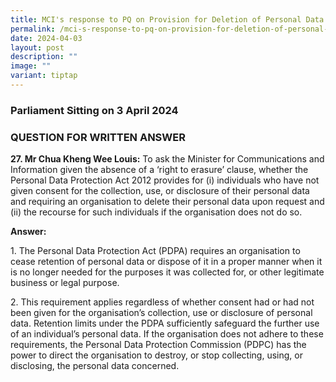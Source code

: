 ```yaml
---
title: MCI's response to PQ on Provision for Deletion of Personal Data Upon Request
permalink: /mci-s-response-to-pq-on-provision-for-deletion-of-personal-data-upon-request/
date: 2024-04-03
layout: post
description: ""
image: ""
variant: tiptap
---
```

<h3>Parliament Sitting on 3 April 2024</h3>
<h3>QUESTION FOR WRITTEN ANSWER</h3>
<p><strong>27. Mr Chua Kheng Wee Louis:</strong> To ask the Minister for Communications
and Information given the absence of a ‘right to erasure’ clause, whether
the Personal Data Protection Act 2012 provides for (i) individuals who
have not given consent for the collection, use, or disclosure of their
personal data and requiring an organisation to delete their personal data
upon request and (ii) the recourse for such individuals if the organisation
does not do so.</p>
<p><strong>Answer:</strong>
</p>
<p>1. The Personal Data Protection Act (PDPA) requires an organisation to
cease retention of personal data or dispose of it in a proper manner when
it is no longer needed for the purposes it was collected for, or other
legitimate business or legal purpose.&nbsp;</p>
<p>2. This requirement applies regardless of whether consent had or had not
been given for the organisation’s collection, use or disclosure of personal
data. Retention limits under the PDPA sufficiently safeguard the further
use of an individual’s personal data. If the organisation does not adhere
to these requirements, the Personal Data Protection Commission (PDPC) has
the power to direct the organisation to destroy, or stop collecting, using,
or disclosing, the personal data concerned.</p>